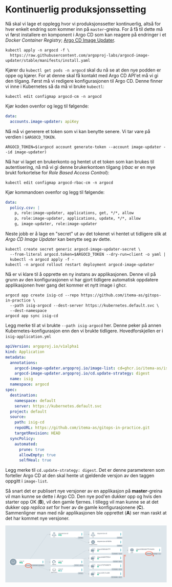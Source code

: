 # Kontinuerlig produksjonssetting

Nå skal vi lage et opplegg hvor vi produksjonssetter kontinuerlig, altså for hver enkelt endring som kommer inn på `master`-greina. For å få til dette må vi først installere en komponent i Argo CD som kan reagere på endringer i et *Docker Container Registry*; [Argo CD Image Updater](https://argocd-image-updater.readthedocs.io/en/latest/install/start/).


```shell
kubectl apply -n argocd -f \
  https://raw.githubusercontent.com/argoproj-labs/argocd-image-updater/stable/manifests/install.yaml
```

Kjører du `kubectl get pods -n argocd` skal du nå se at den nye podden er oppe og kjører. For at denne skal få kontakt med Argo CD API'et må vi gi den tilgang. Først må vi redigere konfigurasjonen til Argo CD. Denne finner vi inne i Kubernetes så da må vi bruke `kubectl`:

```shell
kubectl edit configmap argocd-cm -n argocd
```
Kjør koden ovenfor og legg til følgende:

```yaml
data:
  accounts.image-updater: apiKey
```

Nå må vi generere et token som vi kan benytte senere. Vi tar vare på verdien i `$ARGOCD_TOKEN`.

```shell
ARGOCD_TOKEN=$(argocd account generate-token --account image-updater --id image-updater)
```

Nå har vi laget en brukerkonto og hentet ut et token som kan brukes til autentisering, nå må vi gi denne brukerkontoen tilgang (*rbac* er en mye brukt forkortelse for *Role Based Access Control*):

```shell
kubectl edit configmap argocd-rbac-cm -n argocd
```

Kjør kommandoen ovenfor og legg til følgende:

```yaml
data:
  policy.csv: |
    p, role:image-updater, applications, get, */*, allow
    p, role:image-updater, applications, update, */*, allow
    g, image-updater, role:image-updater

```
Neste jobb er å lage en "secret" ut av det tokenet vi hentet ut tidligere slik at *Argo CD Image Updater* kan benytte seg av dette.

```shell
kubectl create secret generic argocd-image-updater-secret \
  --from-literal argocd.token=$ARGOCD_TOKEN --dry-run=client -o yaml |
  kubectl -n argocd apply -f -
kubectl -n argocd rollout restart deployment argocd-image-updater
```

Nå er vi klare til å opprette en ny instans av applikasjonen. Denne vil på grunn av den konfigurasjonen vi har gjort tidligere automatisk oppdatere applikasjonen hver gang det kommer et nytt image i ghcr.

```
argocd app create isig-cd --repo https://github.com/itema-as/gitops-in-practice \
  --path isig-argocd --dest-server https://kubernetes.default.svc \
  --dest-namespace
argocd app sync isig-cd
```

Legg merke til at vi brukte `--path isig-argocd` her. Denne peker på annen Kubernetes-konfigurasjon enn den vi brukte tidligere. Hovedforskjellen er i `isig-application.yml`

```yaml
apiVersion: argoproj.io/v1alpha1
kind: Application
metadata:
  annotations:
    argocd-image-updater.argoproj.io/image-list: cd=ghcr.io/itema-as/isig:master
    argocd-image-updater.argoproj.io/cd.update-strategy: digest
  name: isig
  namespace: argocd
spec:
  destination:
    namespace: default
    server: https://kubernetes.default.svc
  project: default
  source:
    path: isig-cd
    repoURL: https://github.com/itema-as/gitops-in-practice.git
    targetRevision: HEAD
  syncPolicy:
    automated:
      prune: true
      allowEmpty: true
      selfHeal: true
```
Legg merke til `cd.update-strategy: digest`. Det er denne parameteren som forteller Argo CD at den skal hente ut gjeldende versjon av den taggen oppgitt i `image-list`.

Så snart det er publisert nye versjoner av en applikasjon på **master**-greina vil man kunne se dette i Argo CD. Den nye pod'en dukker opp og hvis den starter opp OK (**B**), vil den gamle fjernes. I tillegg vil man kunne se at det dukker opp _replica set_ for hver av de gamle konfigurasjonene (**C**). Sammenligner man med når applikasjonen ble opprettet (**A**) ser man raskt at det har kommet nye versjoner.

![](./argocd-isig-cd.png)

